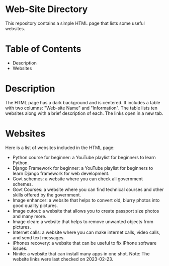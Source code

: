 # Web-Site Directory
This repository contains a simple HTML page that lists some useful websites.

# Table of Contents
- Description
- Websites

# Description
The HTML page has a dark background and is centered. It includes a table with two columns: "Web-site Name" and "Information". The table lists ten websites along with a brief description of each. The links open in a new tab.

# Websites
Here is a list of websites included in the HTML page:

- Python course for beginner: a YouTube playlist for beginners to learn Python.
- Django Framework for beginner: a YouTube playlist for beginners to learn Django framework for web development.
- Govt schemes: a website where you can check all government schemes.
- Govt Courses: a website where you can find technical courses and other skills offered by the government.
- Image enhancer: a website that helps to convert old, blurry photos into good quality pictures.
- Image cutout: a website that allows you to create passport size photos and many more.
- Image clean: a website that helps to remove unwanted objects from pictures.
- Internet calls: a website where you can make internet calls, video calls, and send text messages.
- iPhones recovery: a website that can be useful to fix iPhone software issues.
- Ninite: a website that can install many apps in one shot.
Note: The website links were last checked on 2023-02-23.
